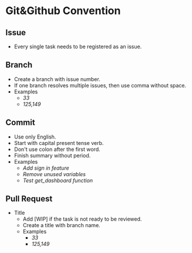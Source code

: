 # Git&Github Convention


## Issue

- Every single task needs to be registered as an issue.


## Branch

- Create a branch with issue number.
- If one branch resolves multiple issues, then use comma without space. 
- Examples
  - *33*
  - *125,149*


## Commit

- Use only English.
- Start with capital present tense verb.
- Don't use colon after the first word.
- Finish summary without period.
- Examples
  - *Add sign in feature*
  - *Remove unused variables*
  - *Test get_dashboard function*

## Pull Request
 

- Title
  - Add [WIP] if the task is not ready to be reviewed.
  - Create a title with branch name.
  - Examples
    - *33*
    - *125,149*
